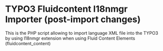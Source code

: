 # TYPO3 Fluidcontent l18nmgr Importer (post-import changes)
This is the PHP script allowing to import language XML file into the TYPO3 by using l18nmgr extension when using Fluid Content Elements (fluidcontent_content)
